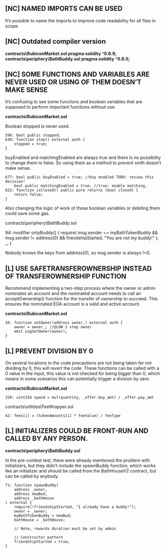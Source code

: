 ## [NC] NAMED IMPORTS CAN BE USED

It’s possible to name the imports to improve code readability for all files in scope.


## [NC] Outdated compiler version 

**contracts\RubiconMarket.sol pragma solidity ^0.8.9;**
**contracts\periphery\BathBuddy.sol pragma solidity ^0.8.0;**

## [NC] SOME FUNCTIONS AND VARIABLES ARE NEVER USED OR USING OF THEM DOESN’T MAKE SENSE

It’s confusing to see some functions and boolean variables that are supposed to perform important functions without use.

**contracts\RubiconMarket.sol**

Boolean stopped is never used.

    596: bool public stopped;
    630: function stop() external auth {
        stopped = true; 
    }

buyEnabled and matchingEnabled are always true and there is no possibility to change them to false.
So using them as a method to prevent smth doesn’t make sense. 

    677: bool public buyEnabled = true; //buy enabled TODO: review this decision!
        bool public matchingEnabled = true; //true: enable matching,
    622: function isClosed() public pure returns (bool closed) {
        return false; 
    }

Also changing the logic of work of these boolean variables or deleting them could save some gas.

contracts\periphery\BathBuddy.sol

94:  modifier onlyBuddy() {
        require(
            msg.sender == myBathTokenBuddy &&
                msg.sender != address(0) && 
                friendshipStarted,
            "You are not my buddy!"
        );
        _;
    }

Nobody knows the keys from address(0), so msg.sender is always !=0.

## [L] USE SAFETRANSFEROWNERSHIP INSTEAD OF TRANSFEROWNERSHIP FUNCTION

Recommend implementing a two-step process where the owner or admin nominates an account and the nominated account needs to call an acceptOwnership() function for the transfer of ownership to succeed. This ensures the nominated EOA account is a valid and active account.

**contracts\RubiconMarket.sol**

    26: function setOwner(address owner_) external auth {
        owner = owner_; //@LOW 2 step owner
        emit LogSetOwner(owner);
    }

## [L] PREVENT DIVISION BY 0

On several locations in the code precautions are not being taken for not dividing by 0, this will revert the code.
These functions can be called with a 0 value in the input, this value is not checked for being bigger than 0, which means in some scenarios this can potentially trigger a division by zero.

**contracts\RubiconMarket.sol**

    320: uint256 spend = mul(quantity, _offer.buy_amt) / _offer.pay_amt

contracts\utilities\FeeWrapper.sol

    42: fees[i] = (tokenAmounts[i] * feeValue) / feeType

## [L] INITIALIZERS COULD BE FRONT-RUN AND CALLED BY ANY PERSON.

**contracts\periphery\BathBuddy.sol**

In the pre-contest test, there were already mentioned the problem with initializers, but they didn’t include the spawnBuddy function, which works like an initializer and should be called from the BathHouseV2 contract, but can be called by anybody.

    71: function spawnBuddy(
        address _owner,
        address newBud,
        address _bathHouse
    ) external { 
        require(!friendshipStarted, "I already have a buddy!");
        owner = _owner;
        myBathTokenBuddy = newBud;
        bathHouse = _bathHouse;

        // Note, rewards duration must be set by admin

        // Constructor pattern
        friendshipStarted = true;
    }
